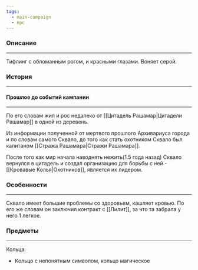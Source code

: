 ```yaml
---
tags:
  - main-campaign
  - npc
---
```

### Описание
---
Тифлинг с обломанным рогом, и красными глазами. Воняет серой.  

### История
---
#### Прошлое до событий кампании
---
По его словам жил и рос недалеко от [[Цитадель Рашамар|Цитадели Рашамар]] в одной из деревень.  

Из информации полученной от мертвого прошлого Архивариуса города и по словам самого Сквало, до того как стать охотником Сквало был капитаном [[Стража Рашамара|Стражи Рашамара]].  

После того как мир начала наводнять нежить(1.5 года назад) Сквало вернулся в цитадель и создал организацию для борьбы с ней - [[Кровавые Колья|Охотников]], является их лидером.  

### Особенности
---
Сквало имеет большие проблемы со здоровьем, кашляет кровью. По его же словам он заключил контракт с [[Лилит]], за что та забрала у него 1 легкое.  

### Предметы
---
Кольца:

- Кольцо с непонятным символом, кольцо магическое  